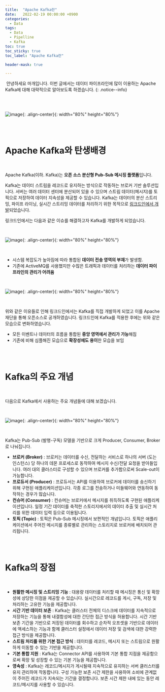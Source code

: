 ```yaml
---
title:  "Apache Kafka란"
date:   2022-02-19 00:00:00 +0900
categories:
  - Data
tags:
  - Data
  - Pipelline
  - Kafka
toc: true
toc_sticky: true
toc_label: "Apache Kafka란"

header-mask: true

---
```




&nbsp;안녕하세요 마개입니다. 이번 글에서는 데이터 파이프라인에 많이 이용하는 Apache Kafka에 대해 대략적으로 알아보도록 하겠습니다.
{: .notice--info}

<br><br>

![image](https://user-images.githubusercontent.com/78892113/162959332-515c95d4-d3a6-476c-9d28-9a3d79f646eb.png){: .align-center}{: width="80%" height="80%"} 

<br><br>

# Apache Kafka와 탄생배경

<br>

Apache Kafka(이하. Kafka)는 **오픈 소스 분산형 Pub-Sub 메시징 플랫폼**입니다. 

Kafka는 데이터 스트림을 레코드로 유지하는 방식으로 작동하는 브로커 기반 솔루션입니다. 서버는 여러 데이터 센터에 분산되어 있을 수 있으며 스트림 데이터(메시지)를 토픽으로 저장하여 데이터 지속성을 제공할 수 있습니다. Kafka는 데이터의 분산 스트리밍, 파이프 라이닝, 실시간 스트리밍 데이터를 처리하기 위한 목적으로 <u>링크드인에서 개발</u>되었습니다.  

링크드인에서는 다음과 같은 이슈를 해결하고자 Kafka를 개발하게 되었습니다.

<br>

![image](https://user-images.githubusercontent.com/78892113/162960978-6c4afad4-d098-4620-a522-d29ec653f4db.png){: .align-center}{: width="80%" height="80%"} 

<br>

* 시스템 복잡도가 높아짐에 따라 통합된 **데이터 전송 영역의 부재**가 발생함.
* 기존에 ActiveMQ를 사용했지만 수많은 트래픽과 데이터를 처리하는 **데이터 파이프라인의 관리가 어려움**

<br>

![image](https://user-images.githubusercontent.com/78892113/162961650-a33843bc-b713-4f32-8da2-dfdb6a11f793.png){: .align-center}{: width="80%" height="80%"} 

<br>

위와 같은 이유들로 인해 링크드인에서는 Kafka를 직접 개발하게 되었고 이를 Apache 재단을 통해 오픈소스로 공개하였습니다. 링크드인에 Kafka를 적용한 후에는 위와 같은 모습으로 변화하였습니다.

* 모든 이벤트나 데이터의 흐름을 통합된 **중앙 영역에서 관리가 가능**해짐
* 기존에 비해 심플해진 모습으로 **확장성에도 용이**한 모습을 보임

<br><br>

# Kafka의 주요 개념

<br>

다음으로 Kafka에서 사용하는 주요 개념들에 대해 보겠습니다.

<br>

![image](https://user-images.githubusercontent.com/78892113/162962476-43284198-aff5-4d35-9c24-6dc5711715e7.png){: .align-center}{: width="80%" height="80%"} 

<br>

Kafka는 Pub-Sub (발행-구독) 모델을 기반으로 크게 Producer, Consumer, Broker로 나눠집니다.

* **브로커 (Broker)** : 브로커는 데이터를 수신, 전달하는 서비스로 하나의 서버 (도는 인스턴스) 당 하나의 데몬 프로세스로 동작하여 메시지 수신/전달 요청을 받아들입니다. 여러 대의 클러스터로 구성할 수 있으며 브로커를 추가함으로써 Scale-out이 가능합니다.
* **프로듀서 (Producer)** : 프로듀서는 API를 이용하여 브로커에 데이터를 송신하기 위해 구현된 애플리케이션입니다. 각종 로그를 전송하거나 미들웨어와 연동하여 동작하는 경우가 많습니다.
* **컨슈머 (Consumer)**​ : 컨슈머는 브로커에서 메시지를 취득하도록 구현된 애플리케이션입니다. 일정 기간 데이터를 축적한 스토리지에서의 데이터 추출 및 실시간 처리를 위한 데이터 입력 등으로 이용됩니다.
​
* **토픽 (Topic)** : 토픽은 Pub-Sub 메시징에서 보편적인 개념입니다. 토픽은 애플리케이션에서 주어진 메시지를 종류별로 관리하는 스토리지로 브로커에 배치되어 관리됩니다.

<br><br>

# Kafka의 장점

<br>

* **원활한 메시징 및 스트리밍 기능** : 대용량 데이터를 처리할 때 메시징은 통신 및 확장성에 상당한 이점을 제공할 수 있습니다. 실시간으로 레코드를 게시, 구독, 저장 및 처리하는 고유한 기능을 제공합니다.
* **시간 기반 데이터 보존** : Kafka는 클러스터 전체의 디스크에 데이터를 지속적으로 저장하는 기능을 통해 내결함성에 대한 간단한 접근 방식을 허용합니다. 시간 기반 보존 기간을 기반으로 저장된 데이터를 회수하고 순차적  오프셋을 기반으로 데이터에 액세스하는 기능과 함께 클러스터 설정에서 데이터 저장 및 검색에 대한 강력한 접근 방식을 제공합니다.
​
* **스트림 처리를 위한 기본 접근 방식** : 데이터를 레코드, 메시지 또는 스트림으로 원활하게 이동할 수 있는 기반을 제공합니다.
​
* **기본 통합 지원** : Kafka는 Connector API를 사용하여 기본 통합 지점을 제공함으로써 확장 및 성장할 수 있는 기본 기능을 제공합니다.
​
* **영속성** : Kafka는 레코드/메시지가 게시될때 지속적으로 유지하는 서버 클러스터를 유지 관리하여 작동합니다. 구성 가능한 보존 시간 제한을 사용하여 소비에 관계없이 주어진 레코드가 지속되는 기간을 결정합니다. 보존 시간 제한 내에 있는 동안 레코드/메시지를 사용할 수 있습니다. 
​